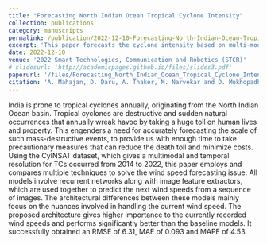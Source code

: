 ```yaml
---
title: "Forecasting North Indian Ocean Tropical Cyclone Intensity"
collection: publications
category: manuscripts
permalink: /publication/2022-12-10-Forecasting-North-Indian-Ocean-Tropical-Cyclone-Intensity
excerpt: 'This paper forecasts the cyclone intensity based on multi-modal input'
date: 2022-12-10
venue: '2022 Smart Technologies, Communication and Robotics (STCR)'
# slidesurl: 'http://academicpages.github.io/files/slides3.pdf'
paperurl: '/files/Forecasting_North_Indian_Ocean_Tropical_Cyclone_Intensity.pdf'
citation: 'A. Mahajan, D. Daru, A. Thaker, M. Narvekar and D. Mukhopadhyay, "Forecasting North Indian Ocean Tropical Cyclone Intensity," 2022 Smart Technologies, Communication and Robotics (STCR), Sathyamangalam, India, 2022, pp. 1-4, doi: 10.1109/STCR55312.2022.10009275'
---
```


India is prone to tropical cyclones annually, originating from the North Indian Ocean basin. Tropical cyclones are destructive and sudden natural occurrences that annually wreak havoc by taking a huge toll on human lives and property. This engenders a need for accurately forecasting the scale of such mass-destructive events, to provide us with enough time to take precautionary measures that can reduce the death toll and minimize costs. Using the CyINSAT dataset, which gives a multimodal and temporal resolution for TCs occurred from 2014 to 2022, this paper employs and compares multiple techniques to solve the wind speed forecasting issue. All models involve recurrent networks along with image feature extractors, which are used together to predict the next wind speeds from a sequence of images. The architectural differences between these models mainly focus on the nuances involved in handling the current wind speed. The proposed architecture gives higher importance to the currently recorded wind speeds and performs significantly better than the baseline models. It successfully obtained an RMSE of 6.31, MAE of 0.093 and MAPE of 4.53.
